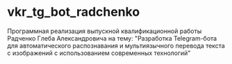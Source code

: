 # vkr_tg_bot_radchenko
Программная реализация выпускной квалификационной работы Радченко Глеба Александровича на тему:
"Разработка Telegram-бота для автоматического распознавания и мультиязычного перевода текста с изображений с использованием современных технологий"
